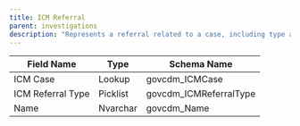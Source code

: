 ```yaml
---
title: ICM Referral
parent: investigations
description: "Represents a referral related to a case, including type and associated case."
---
```


| Field Name        | Type     | Schema Name           |
|-------------------|----------|----------------------|
| ICM Case          | Lookup   | govcdm_ICMCase       |
| ICM Referral Type | Picklist | govcdm_ICMReferralType|
| Name              | Nvarchar | govcdm_Name          |
